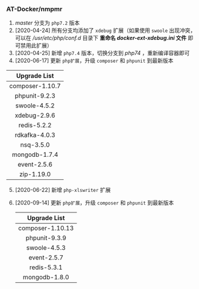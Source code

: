 ### AT-Docker/nmpmr

1. *master* 分支为 `php7.2` 版本
2. [2020-04-24] 所有分支均添加了 `xdebug` 扩展（如果使用 `swoole` 出现冲突，可以在 */usr/etc/php/conf.d* 目录下 **重命名 *docker-ext-xdebug.ini* 文件** 即可禁用此扩展）
3. [2020-04-25] 新增 `php7.4` 版本，切换分支到 *php74* ，重新编译容器即可
4. [2020-06-17] 更新 `php扩展`，升级 `composer` 和 `phpunit` 到最新版本

|  Upgrade List   |
| :-------------: |
| composer-1.10.7 |
|  phpunit-9.2.3  |
|  swoole-4.5.2   |
|  xdebug-2.9.6   |
|   redis-5.2.2   |
|  rdkafka-4.0.3  |
|    nsq-3.5.0    |
|  mongodb-1.7.4  |
|   event-2.5.6   |
|   zip-1.19.0    |

5. [2020-06-22] 新增 `php-xlswriter` 扩展

6. [2020-09-14] 更新 `php扩展`，升级 `composer` 和 `phpunit` 到最新版本

   |   Upgrade List   |
   | :--------------: |
   | composer-1.10.13 |
   |  phpunit-9.3.9   |
   |   swoole-4.5.3   |
   |   event-2.5.7    |
   |   redis-5.3.1    |
   |  mongodb-1.8.0   |